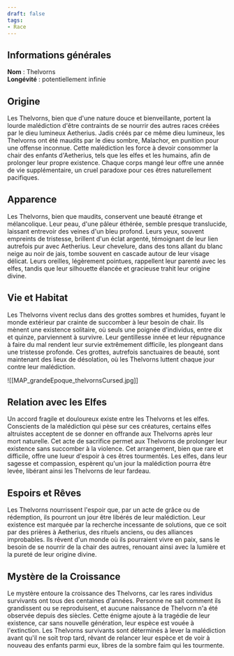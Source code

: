 ```yaml
---
draft: false
tags:
- Race
---
```


## Informations générales

**Nom** : Thelvorns  
**Longévité** : potentiellement infinie

## Origine

Les Thelvorns, bien que d'une nature douce et bienveillante, portent la lourde malédiction d'être contraints de se nourrir des autres races créées par le dieu lumineux Aetherius. Jadis créés par ce même dieu lumineux, les Thelvorns ont été maudits par le dieu sombre, Malachor, en punition pour une offense inconnue. Cette malédiction les force à devoir consommer la chair des enfants d'Aetherius, tels que les elfes et les humains, afin de prolonger leur propre existence. Chaque corps mangé leur offre une année de vie supplémentaire, un cruel paradoxe pour ces êtres naturellement pacifiques.

## Apparence

Les Thelvorns, bien que maudits, conservent une beauté étrange et mélancolique. Leur peau, d'une pâleur éthérée, semble presque translucide, laissant entrevoir des veines d'un bleu profond. Leurs yeux, souvent empreints de tristesse, brillent d'un éclat argenté, témoignant de leur lien autrefois pur avec Aetherius. Leur chevelure, dans des tons allant du blanc neige au noir de jais, tombe souvent en cascade autour de leur visage délicat. Leurs oreilles, légèrement pointues, rappellent leur parenté avec les elfes, tandis que leur silhouette élancée et gracieuse trahit leur origine divine.

## Vie et Habitat

Les Thelvorns vivent reclus dans des grottes sombres et humides, fuyant le monde extérieur par crainte de succomber à leur besoin de chair. Ils mènent une existence solitaire, où seuls une poignée d'individus, entre dix et quinze, parviennent à survivre. Leur gentillesse innée et leur répugnance à faire du mal rendent leur survie extrêmement difficile, les plongeant dans une tristesse profonde. Ces grottes, autrefois sanctuaires de beauté, sont maintenant des lieux de désolation, où les Thelvorns luttent chaque jour contre leur malédiction.

![[MAP_grandeEpoque_thelvornsCursed.jpg]]

## Relation avec les Elfes

Un accord fragile et douloureux existe entre les Thelvorns et les elfes. Conscients de la malédiction qui pèse sur ces créatures, certains elfes altruistes acceptent de se donner en offrande aux Thelvorns après leur mort naturelle. Cet acte de sacrifice permet aux Thelvorns de prolonger leur existence sans succomber à la violence. Cet arrangement, bien que rare et difficile, offre une lueur d'espoir à ces êtres tourmentés. Les elfes, dans leur sagesse et compassion, espèrent qu'un jour la malédiction pourra être levée, libérant ainsi les Thelvorns de leur fardeau.

## Espoirs et Rêves

Les Thelvorns nourrissent l'espoir que, par un acte de grâce ou de rédemption, ils pourront un jour être libérés de leur malédiction. Leur existence est marquée par la recherche incessante de solutions, que ce soit par des prières à Aetherius, des rituels anciens, ou des alliances improbables. Ils rêvent d'un monde où ils pourraient vivre en paix, sans le besoin de se nourrir de la chair des autres, renouant ainsi avec la lumière et la pureté de leur origine divine. ​

## Mystère de la Croissance

Le mystère entoure la croissance des Thelvorns, car les rares individus survivants ont tous des centaines d'années. Personne ne sait comment ils grandissent ou se reproduisent, et aucune naissance de Thelvorn n'a été observée depuis des siècles. Cette énigme ajoute à la tragédie de leur existence, car sans nouvelle génération, leur espèce est vouée à l'extinction. Les Thelvorns survivants sont déterminés à lever la malédiction avant qu'il ne soit trop tard, rêvant de relancer leur espèce et de voir à nouveau des enfants parmi eux, libres de la sombre faim qui les tourmente.